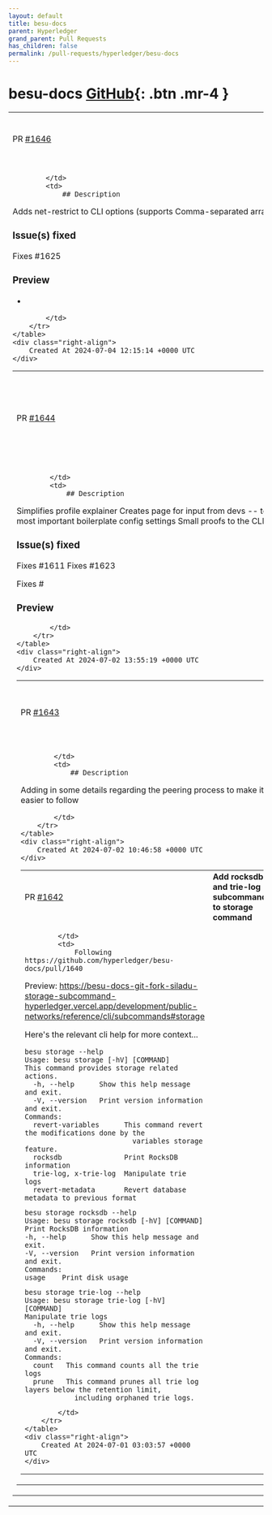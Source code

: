 ```yaml
---
layout: default
title: besu-docs
parent: Hyperledger
grand_parent: Pull Requests
has_children: false
permalink: /pull-requests/hyperledger/besu-docs
---
```


# besu-docs <span class="fs-3 right-align">[GitHub](https://github.com/hyperledger/besu-docs){: .btn .mr-4 }</span>


<div>
    <table>
        <tr>
            <td>
                PR <a href="https://github.com/hyperledger/besu-docs/pull/1646" class=".btn">#1646</a>
            </td>
            <td>
                <b>
                    adds nat-restrict to cli options
                </b>
            </td>
        </tr>
        <tr>
            <td>
                
            </td>
            <td>
                ## Description
Adds net-restrict to CLI options (supports Comma-separated array of allowed IP subnets). 

### Issue(s) fixed
<!-- Include the issue number that this PR fixes. {Example: Fixes #123} -->

Fixes #1625 

### Preview
<!-- Provide a PR preview link to the page(s) changed. {Example: https://besu-docs-git-100-branch-hyperledger.vercel.app} -->

- 

            </td>
        </tr>
    </table>
    <div class="right-align">
        Created At 2024-07-04 12:15:14 +0000 UTC
    </div>
</div>

<div>
    <table>
        <tr>
            <td>
                PR <a href="https://github.com/hyperledger/besu-docs/pull/1644" class=".btn">#1644</a>
            </td>
            <td>
                <b>
                    fixes 1611: adds page for boilerplate config  and clarifies profiles
                </b>
            </td>
        </tr>
        <tr>
            <td>
                
            </td>
            <td>
                ## Description
Simplifies profile explainer
Creates page for input from devs -- to describe most important boilerplate config settings
Small proofs to the CLI page

### Issue(s) fixed
Fixes #1611
Fixes #1623 

Fixes #

### Preview
<!-- Provide a PR preview link to the page(s) changed. {Example: https://besu-docs-git-100-branch-hyperledger.vercel.app} -->


            </td>
        </tr>
    </table>
    <div class="right-align">
        Created At 2024-07-02 13:55:19 +0000 UTC
    </div>
</div>

<div>
    <table>
        <tr>
            <td>
                PR <a href="https://github.com/hyperledger/besu-docs/pull/1643" class=".btn">#1643</a>
            </td>
            <td>
                <b>
                    adding in some details re the peering process
                </b>
            </td>
        </tr>
        <tr>
            <td>
                
            </td>
            <td>
                ## Description
Adding in some details regarding the peering process to make it easier to follow


            </td>
        </tr>
    </table>
    <div class="right-align">
        Created At 2024-07-02 10:46:58 +0000 UTC
    </div>
</div>

<div>
    <table>
        <tr>
            <td>
                PR <a href="https://github.com/hyperledger/besu-docs/pull/1642" class=".btn">#1642</a>
            </td>
            <td>
                <b>
                    Add rocksdb and trie-log subcommands to storage command
                </b>
            </td>
        </tr>
        <tr>
            <td>
                
            </td>
            <td>
                Following https://github.com/hyperledger/besu-docs/pull/1640

Preview: https://besu-docs-git-fork-siladu-storage-subcommand-hyperledger.vercel.app/development/public-networks/reference/cli/subcommands#storage

Here's the relevant cli help for more context...

```
besu storage --help
Usage: besu storage [-hV] [COMMAND]
This command provides storage related actions.
  -h, --help      Show this help message and exit.
  -V, --version   Print version information and exit.
Commands:
  revert-variables      This command revert the modifications done by the
                          variables storage feature.
  rocksdb               Print RocksDB information
  trie-log, x-trie-log  Manipulate trie logs
  revert-metadata       Revert database metadata to previous format
  ```
  
  ```
besu storage rocksdb --help
Usage: besu storage rocksdb [-hV] [COMMAND]
Print RocksDB information
  -h, --help      Show this help message and exit.
  -V, --version   Print version information and exit.
Commands:
  usage    Print disk usage
```
  
```
besu storage trie-log --help
Usage: besu storage trie-log [-hV] [COMMAND]
Manipulate trie logs
  -h, --help      Show this help message and exit.
  -V, --version   Print version information and exit.
Commands:
  count   This command counts all the trie logs
  prune   This command prunes all trie log layers below the retention limit,
            including orphaned trie logs.
```
            </td>
        </tr>
    </table>
    <div class="right-align">
        Created At 2024-07-01 03:03:57 +0000 UTC
    </div>
</div>

